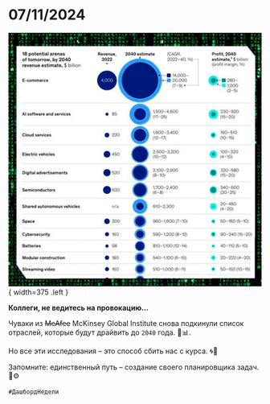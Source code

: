 # 07/11/2024

![ ](<../../assets/img/photo_2025-10-02_14-38-07 (1).jpg>){ width=375 .left }

**Коллеги, не ведитесь на провокацию...**

Чуваки из ~~McAfee~~ McKinsey Global Institute снова подкинули список отраслей, которые будут драйвить до `2040` года. 🚀📊.

Но все эти исследования – это способ сбить нас с курса. 🌀💭

Запомните: единственный путь – создание своего планировщика задач. 📝⚙️

`#ДашбордНедели`
